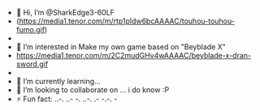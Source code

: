 - 👋 Hi, I’m @SharkEdge3-60LF
- (https://media1.tenor.com/m/rtp1pldw6bcAAAAC/touhou-touhou-fumo.gif)
- 
- 👀 I’m interested in Make my own game based on "Beyblade X"
- https://media1.tenor.com/m/2C2mudGHv4wAAAAC/beyblade-x-dran-sword.gif
- 
- 🌱 I’m currently learning...
- 💞️ I’m looking to collaborate on ... i do know :P
- ⚡ Fun fact: ..-. ..- -. ..-. .- -.-. -


<!---
SharkEdge3-60LF/SharkEdge3-60LF is a ✨ special ✨ repository because its `README.md` (this file) appears on your GitHub profile.
You can click the Preview link to take a look at your changes.
--->
